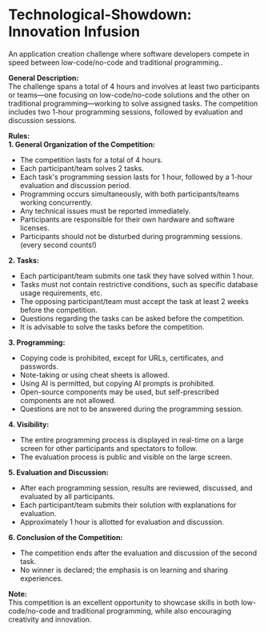 # Technological-Showdown: Innovation Infusion


An application creation challenge where software developers compete in speed between low-code/no-code and traditional programming..

**General Description:**  
The challenge spans a total of 4 hours and involves at least two participants or teams—one focusing on low-code/no-code solutions and the other on traditional programming—working to solve assigned tasks. The competition includes two 1-hour programming sessions, followed by evaluation and discussion sessions.

**Rules:**  
**1. General Organization of the Competition:**  
- The competition lasts for a total of 4 hours.
- Each participant/team solves 2 tasks.
- Each task's programming session lasts for 1 hour, followed by a 1-hour evaluation and discussion period.
- Programming occurs simultaneously, with both participants/teams working concurrently.
- Any technical issues must be reported immediately.
- Participants are responsible for their own hardware and software licenses.
- Participants should not be disturbed during programming sessions. (every second counts!)

**2. Tasks:**  
- Each participant/team submits one task they have solved within 1 hour.
- Tasks must not contain restrictive conditions, such as specific database usage requirements, etc.
- The opposing participant/team must accept the task at least 2 weeks before the competition.
- Questions regarding the tasks can be asked before the competition.
- It is advisable to solve the tasks before the competition.

**3. Programming:**  
- Copying code is prohibited, except for URLs, certificates, and passwords.
- Note-taking or using cheat sheets is allowed.
- Using AI is permitted, but copying AI prompts is prohibited.
- Open-source components may be used, but self-prescribed components are not allowed.
- Questions are not to be answered during the programming session.

**4. Visibility:**  
- The entire programming process is displayed in real-time on a large screen for other participants and spectators to follow.
- The evaluation process is public and visible on the large screen.

**5. Evaluation and Discussion:**  
- After each programming session, results are reviewed, discussed, and evaluated by all participants.
- Each participant/team submits their solution with explanations for evaluation.
- Approximately 1 hour is allotted for evaluation and discussion.

**6. Conclusion of the Competition:**  
- The competition ends after the evaluation and discussion of the second task.
- No winner is declared; the emphasis is on learning and sharing experiences.

**Note:**  
This competition is an excellent opportunity to showcase skills in both low-code/no-code and traditional programming, while also encouraging creativity and innovation.
